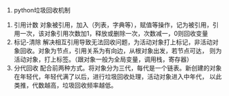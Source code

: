 1. python垃圾回收机制

1) 引用计数
对象被引用，加入（列表，字典等），赋值等操作，记为被引用，引用一次，该对象引用次数加1，释放或删除一次，次数减一，0则回收变量
2) 标记-清除
解决相互引用导致无法回收问题，为活动对象打上标记，非活动对象回收。对象为节点，引用关系为有向边，从根对象出发，若节点可达，
则为活动对象，打上标签。（跟对象一般为全局变量，调用栈，寄存器）
3) 分代回收
配合前两种方式。将对象分为三代，每代是一个链表。新创建的对象在年轻代，年轻代满了以后，进行垃圾回收处理，活动对象进入中年代，
以此类推，代数越高，垃圾回收频率越低。